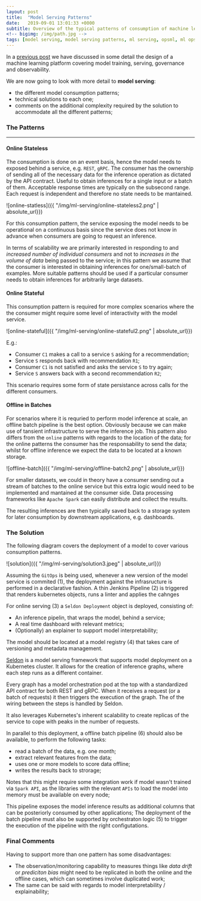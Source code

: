 ```yaml
---
layout: post
title:  "Model Serving Patterns"
date:   2019-09-01 13:01:33 +0000
subtitle: Overview of the typical patterns of consumption of machine learning models
<!-- bigimg: /img/path.jpg -->
tags: [model serving, model serving patterns, ml serving, opsml, ml ops, machine learning deployments, machine-learning, operations, machine learning platform, machine learning operationalization]
---
```

In a [previous post](https://raufer.github.io/2019/08/02/operationalizing-machine-learning/) we have discussed in some detail the design of a machine learning platform covering model training, serving, governance and observability.

We are now going to look with more detail to **model serving**:

* the different model consumption patterns;
* technical solutions to each one;
* comments on the additional complexity required by the solution to accommodate all the different patterns;


### The Patterns

---

#### Online Stateless

The consumption is done on an event basis, hence the model needs to exposed behind a service, e.g. `REST`, `gRPC`. The consumer has the ownership of sending all of the necessary data for the inference operation as dictated by the API contract. Useful to obtain inferences for a single input or a batch of them. Acceptable response times are typically on the subsecond range. Each request is independent and therefore no state needs to be mantained.

![online-statless]({{ "/img/ml-serving/online-stateless2.png" | absolute_url}})

For this consumption pattern, the service exposing the model needs to be operational on a continuous basis since the service does not know in advance when consumers are going to request an inference.

In terms of scalability we are primarily interested in responding to and *increased number of individual consumers* and not to *increases in the volume of data*  being passed to the service; in this pattern we assume that the consumer is interested in obtaining inferences for one/small-batch of examples. More suitable patterns should be used if a particular consumer needs to obtain inferences for arbitrarily large datasets.

#### Online Stateful

This consumption pattern is required for more complex scenarios where the the consumer might require some level of interactivity with the model service.

![online-stateful]({{ "/img/ml-serving/online-stateful2.png" | absolute_url}})

E.g.:

- Consumer `C1` makes a call to a service `S` asking for a recommendation;
- Service `S` responds back with recommendation `R1`;
- Consumer `C1` is not satisfied and asks the service `S` to try again;
- Service `S` answers back with a second recommendation `R2`;

This scenario requires some form of state persistance across calls for the different consumers.


#### Offline in Batches

For scenarios where it is requried to perform model inference at scale, an offline batch pipeline is the best option. Obviously because we can make use of tansient infrastructure to serve the inference job. This pattern also differs from the `online` patterns with regards to the location of the data; for the online patterns the consumer has the responsability to send the data; whilst for offline inference we expect the data to be located at a known storage.

![offline-batch]({{ "/img/ml-serving/offline-batch2.png" | absolute_url}})

For smaller datasets, we could in theory have a consumer sending out a stream of batches to the online service but this extra logic would need to be implemented and mantained at the consumer side. Data processing frameworks like `Apache Spark` can easily distribute and collect the results.

The resulting inferences are then typically saved back to a storage system for later consumption by downstream applications, e.g. dashboards.


### The Solution

The following diagram covers the deployment of a model to cover various consumption patterns.

![solution]({{ "/img/ml-serving/solution3.jpeg" | absolute_url}})

Assuming the `GitOps` is being used, whenever a new version of the model service is commited (1), the deployment against the infrasructure is performed in a declarative fashion.
A thin Jenkins Pipeline (2) is triggered that renders kubernetes objects, runs a linter and applies the cahnges

For online serving (3) a `Seldon Deployment` object is deployed, consisting of:

- An inference pipelin, that wraps the model,  behind a service;
- A real time dashboard with relevant metrics;
- (Optionally) an explainer to support model interpretability;

The model should be located at a model registry (4) that takes care of versioning and metadata management.

[Seldon](https://github.com/SeldonIO/seldon-core) is a model serving framework that supports model deployment on a Kubernetes cluster. It allows for the creation of inference graphs, where each step runs as a different container.

Every graph has a model orchestration pod at the top with a standardized API contract for both REST and gRPC. When it receives a request (or a batch of requests) it then triggers the execution of the graph. The of the wiring between the steps is handled by Seldon.

It also leverages Kubernetes's inherent scalability to create replicas of the service to cope with peaks in the number of requests.

In parallel to this deployment, a offline batch pipeline (6) should also be available, to perform the following tasks:

- read a batch of the data, e.g. one month;
- extract relevant features from the data;
- uses one or more models to score data offline;
- writes the results back to strorage;

Notes that this might require some integration work if model wasn't trained via `Spark API`, as the libraries with the relevant `APIs` to load the model into memory must be available on every node;

This pipeline exposes the model inference results as additional columns that can be posteriorly consumed by other applications;
The deployment of the batch pipeline must also be supported by orchestraton logic (5) to trigger the execution of the pipeline with the right configutations.

### Final Comments

Having to support more than one pattern has some disadvantages:

- The observation/monitoring capability to measures things like *data drift* or *prediciton bias* might need to be replicated in both the online and the offline cases, which can sometimes involve duplicated work;
- The same can be said with regards to model interpretability / explainability;




